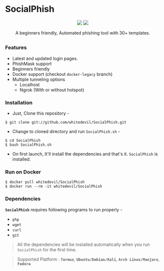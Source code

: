 # SocialPhish
<!-- SocialPhish -->


<p align="center">
  <img src="https://img.shields.io/badge/Version-2.1-green?style=for-the-badge">
  <img src="https://img.shields.io/github/license/whitedevil/SocialPhish?style=for-the-badge">

<p align="center">A beginners friendly, Automated phishing tool with 30+ templates.</p>

##

### Features

- Latest and updated login pages.
- PhishMask support 
- Beginners friendly
- Docker support (checkout `docker-legacy` branch)
- Multiple tunneling options
  - Localhost
  - Ngrok (With or without hotspot)


### Installation

- Just, Clone this repository -
```
$ git clone git://github.com/whitedevil/SocialPhish.git
```

- Change to cloned directory and run `SocialPhish.sh` -
```
$ cd SocialPhish
$ bash SocialPhish.sh
```

- On first launch, It'll install the dependencies and that's it. `SocialPhish` is installed.

### Run on Docker
```
$ docker pull whitedevil/SocialPhish
$ docker run --rm -it whitedevil/SocialPhish
```

### Dependencies

**`SocialPhish`** requires following programs to run properly - 
- `php`
- `wget`
- `curl`
- `git`

> All the dependencies will be installed automatically when you run `SocialPhish` for the first time.

> Supported Platform : **`Termux`**, **`Ubuntu/Debian/Kali`**, **`Arch Linux/Manjaro`**, **`Fedora`**
